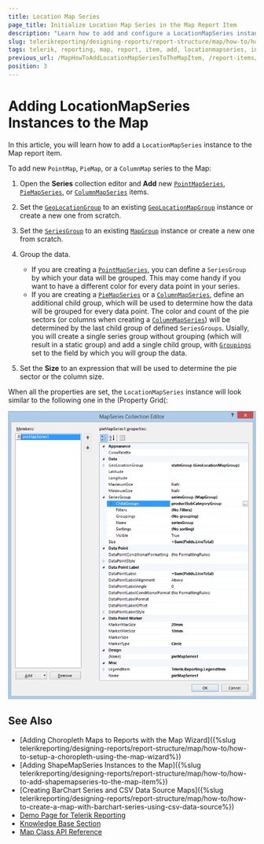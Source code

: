 ```yaml
---
title: Location Map Series
page_title: Initialize Location Map Series in the Map Report Item
description: "Learn how to add and configure a LocationMapSeries instance to the Map report item when using Telerik Reporting."
slug: telerikreporting/designing-reports/report-structure/map/how-to/how-to-add-locationmapseries-to-the-map-item
tags: telerik, reporting, map, report, item, add, locationmapseries, instance
previous_url: /MapHowToAddLocationMapSeriesToTheMapItem, /report-items/map/how-to/how-to-add-locationmapseries-to-the-map-item, /knowledge-base/map-add-locationmapseries, /maphowtoaddpointmapseries
position: 3
---
```


# Adding LocationMapSeries Instances to the Map

In this article, you will learn how to add a `LocationMapSeries` instance to the Map report item.

To add new `PointMap`, `PieMap`, or a `ColumnMap` series to the Map:

1. Open the __Series__ collection editor and __Add__ new [`PointMapSeries`](/api/Telerik.Reporting.PointMapSeries), [`PieMapSeries`](/api/Telerik.Reporting.PieMapSeries), or [`ColumnMapSeries`](/api/Telerik.Reporting.ColumnMapSeries) items.
1. Set the [`GeoLocationGroup`](/api/Telerik.Reporting.LocationMapSeries#Telerik_Reporting_LocationMapSeries_GeoLocationGroup) to an existing [`GeoLocationMapGroup`](/api/Telerik.Reporting.GeoLocationMapGroup) instance or create a new one from scratch.
1. Set the [`SeriesGroup`](/api/Telerik.Reporting.MapSeriesBase#Telerik_Reporting_MapSeriesBase_SeriesGroup) to an existing [`MapGroup`](/api/Telerik.Reporting.MapGroup) instance or create a new one from scratch.
1. Group the data.

	+ If you are creating a [`PointMapSeries`](/api/Telerik.Reporting.PointMapSeries), you can define a `SeriesGroup` by which your data will be grouped. This may come handy if you want to have a different color for every data point in your series.
	+ If you are creating a [`PieMapSeries`](/api/Telerik.Reporting.PieMapSeries) or a [`ColumnMapSeries`](/api/Telerik.Reporting.ColumnMapSeries), define an additional child group, which will be used to determine how the data will be grouped for every data point. The color and count of the pie sectors (or columns when creating a [`ColumnMapSeries`](/api/Telerik.Reporting.ColumnMapSeries)) will be determined by the last child group of defined `SeriesGroups`. Usially, you will create a single series group without grouping (which will result in a static group) and add a single child group, with [`Groupings`](/api/Telerik.Reporting.GroupBase#Telerik_Reporting_GroupBase_Groupings) set to the field by which you will group the data.

1. Set the __Size__ to an expression that will be used to determine the pie sector or the column size.

When all the properties are set, the `LocationMapSeries` instance will look similar to the following one in the (Property Grid(:

![The Location Map Series as configured in the MapSeries Collection Editor of the Report Designer](images/Map_AddLocationMapSeries.png)

## See Also

* [Adding Choropleth Maps to Reports with the Map Wizard]({%slug telerikreporting/designing-reports/report-structure/map/how-to/how-to-setup-a-choropleth-using-the-map-wizard%})
* [Adding ShapeMapSeries Instances to the Map]({%slug telerikreporting/designing-reports/report-structure/map/how-to/how-to-add-shapemapseries-to-the-map-item%})
* [Creating BarChart Series and CSV Data Source Maps]({%slug telerikreporting/designing-reports/report-structure/map/how-to/how-to-create-a-map-with-barchart-series-using-csv-data-source%})
* [Demo Page for Telerik Reporting](https://demos.telerik.com/reporting)
* [Knowledge Base Section](/knowledge-base)
* [Map Class API Reference](/api/telerik.reporting.map)
